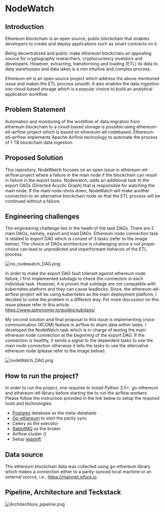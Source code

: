 # NodeWatch

## Introduction

Ethereum blockchain is an open source, public blockchain that enables developers to create and deploy applications such as smart contracts on it. 

Being decentralized and public make ethereum blockchain an appealing source for cryptography researchers, cryptocurrency investors and developers. However, extracting, transforming and loading (ETL) its data to data warehouses and data lakes is a non intuitive and complex process. 

Ethereum-etl is an open source project which address the above mentioned issue and makes the ETL process smooth. It also enables the data ingestion into cloud-based storage which is a popular choice to build an analytical application workflow.

## Problem Statement

Automation and monitoring of the workflow of data migration from ethereum blockchain to a cloud-based storage is possible using ethereum-etl-airflow project which is based on ethereum-etl codebased. Ethereum-etl-airflow implements Apache Airflow technology to automate the process of 1 TB blockchain data ingestion.

## Proposed Solution
This repository, NodeWatch focuses on an open issue in ethereum-etl-airflow project where a failure in the main node if the blockchain can result in failure in the export tasks. Nodewatch, adds an additional task to the export DAGs (Directed Acyclic Graph) that is responsible for watching the main node. If the main node shots down, NodeWatch will make another connection to an alternative blockchain node so that the ETL process will be continued without a failure.

## Engineering challenges

The engineering challenge lies in the heath of the task DAGs. There are 2 main DAGs, namely, export and load DAGs. Ethereum node connection task is related to export DAG which is consist of 3 tasks (refer to the image below). The choice of DAGs architecture is challenging since a not proper choice can lead to unpredicted and imperformant behavior of the ETL process. 

![no_nodewatch_DAG.png](https://github.com/sfermion/NodeWatch/blob/master/docs/images/no_nodewatch_DAG.png)

In order to make the export DAG fault tolerant against ethereum node failure, I first implemented subdags to check the connection in each individual task. However, it is proven that subdags are not compatible with kubernetes platform and they can cause leadlocks. Since, the ethereum-etl-airflow project will be using kubernetes as the main deployment platform, I decided to solve the problem in a different way. For more discussion on this issue please refer to this article. https://www.astronomer.io/guides/subdags/

My second solution and final proposal to this issue is implementing cross-communication (XCOM) feature in airflow to share data within tasks. I developed the NodeWatch task which is in charge of testing the main ethereum node connection at the beginning of the export DAG. If the connection is healthy, it sends a signal to the dependent tasks to use the main node connection otherwise it tells the tasks to use the alternative ethereum node (please refer to the image below).

![nodeWatch_DAG.png](https://github.com/sfermion/NodeWatch/blob/master/docs/images/nodeWatch_DAG.png)


## How to run the project?

In order to run the project, one requires to install Python 3.5+, go-ethereum and ethereum-etl library before starting the to run the airflow workers. Please follow the instruction provided in the link below to setup the required tools and technologies:

* [Postgres](https://github.com/sfermion/NodeWatch/blob/master/docs/postgres.md) database as the meta-databade 
* [Go-ethereum](https://github.com/sfermion/NodeWatch/blob/master/docs/go_ethereum.md) to start the parity sync
* Celery as the executor
* [RabbitMQ](https://github.com/sfermion/NodeWatch/blob/master/docs/rabbitmq.md) as the broker
* Airflow cluster ()
* Setup [redshift](https://github.com/sfermion/NodeWatch/blob/master/docs/redshift.md)

## Data source

The ethereum blockchain data was collected using go-ethereum library which makes a connection either to a parity-synced local machine or an external source, i.e., https://mainnet.infura.io. 

## Pipeline, Architecture and Teckstack

![Architechture_pipeline.png](https://github.com/sfermion/NodeWatch/blob/master/docs/images/Pipeline_techstack.png)